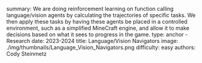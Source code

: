 summary: We are doing reinforcement learning on function calling language/vision agents by calculating the trajectories of specific tasks. We then apply these tasks by having these agents be placed in a controlled environment, such as a simplified MineCraft engine, and allow it to make decisions based on what it sees to progress in the game.
type: anchor - Research
date: 2023-2024
title: Language/Vision Navigators
image: ./img/thumbnails/Language_Vision_Navigators.png
difficulty: easy
authors: Cody Steinmetz
